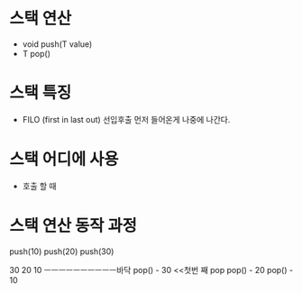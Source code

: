 # 스택 연산

- void push(T value)
- T pop()

# 스택 특징

- FILO (first in last out) 선입후출 먼저 들어온게 나중에 나간다.

# 스택 어디에 사용

- 호출 할 때

# 스택 연산 동작 과정

push(10)
push(20)
push(30)

30
20
10
ㅡㅡㅡㅡㅡㅡㅡㅡㅡㅡ바닥
pop() - 30   <<첫번 째 pop
pop() - 20
pop() - 10

